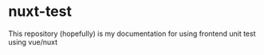 # nuxt-test
This repository (hopefully) is my documentation for using frontend unit test using vue/nuxt

